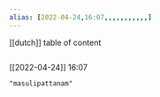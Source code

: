 ```yaml
---
alias: [2022-04-24,16:07,,,,,,,,,,,]
---
```

[[dutch]]
table of content
```toc
```

[[2022-04-24]] 16:07

```query
"masulipattanam"
```